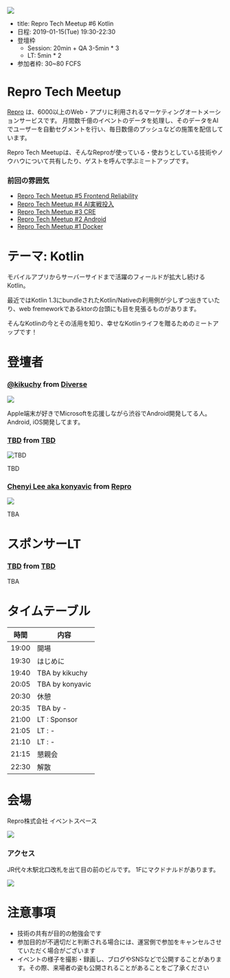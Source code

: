 ![](/assets/images/meetup-banner.png)

- title: Repro Tech Meetup #6 Kotlin
- 日程: 2019-01-15(Tue) 19:30-22:30
- 登壇枠
  - Session: 20min + QA 3-5min * 3
  - LT: 5min * 2
- 参加者枠: 30~80 FCFS

# Repro Tech Meetup

[Repro](https://repro.io) は、6000以上のWeb・アプリに利用されるマーケティングオートメーションサービスです。
月間数千億のイベントのデータを処理し、そのデータをAIでユーザーを自動セグメントを行い、毎日数億のプッシュなどの施策を配信しています。

Repro Tech Meetupは、そんなReproが使っている・使おうとしている技術やノウハウについて共有したり、ゲストを呼んで学ぶミートアップです。

### 前回の雰囲気

- [Repro Tech Meetup #5 Frontend Reliability](https://togetter.com/li/1295307)
- [Repro Tech Meetup #4 AI実戦投入](https://togetter.com/li/1285717)
- [Repro Tech Meetup #3 CRE](https://togetter.com/li/1272696)
- [Repro Tech Meetup #2 Android](https://togetter.com/li/1261085)
- [Repro Tech Meetup #1 Docker](https://togetter.com/li/1251270)

# テーマ: Kotlin

モバイルアプリからサーバーサイドまで活躍のフィールドが拡大し続けるKotlin。

最近ではKotlin 1.3にbundleされたKotlin/Nativeの利用例が少しずつ出きていたり、web fremeworkであるktorの台頭にも目を見張るものがあります。

そんなKotlinの今とその活用を知り、幸せなKotlinライフを贈るためのミートアップです！

# 登壇者

### [@kikuchy](https://twitter.com/kikuchy) from [Diverse](https://diverse-inc.co.jp/)

![](https://pbs.twimg.com/profile_images/481267728/icon_128_200x200.png)

Apple端末が好きでMicrosoftを応援しながら渋谷でAndroid開発してる人。Android, iOS開発してます。

### [TBD]() from [TBD]()

![TBD]()

TBD

### [Chenyi Lee aka konyavic](https://twitter.com/konyavic) from [Repro](https://repro.io)

![](https://pbs.twimg.com/profile_images/807243157570134016/lXkSU0X2_200x200.jpg)

TBA

# スポンサーLT

### [TBD]() from [TBD]()

TBA

# タイムテーブル

時間  | 内容
---   | ---
19:00 | 開場
19:30 | はじめに
19:40 | TBA by kikuchy
20:05 | TBA by konyavic
20:30 | 休憩
20:35 | TBA by -
21:00 | LT : Sponsor
21:05 | LT : -
21:10 | LT : -
21:15 | 懇親会
22:30 | 解散

# 会場

Repro株式会社 イベントスペース

![](https://github.com/reproio/repro-tech-meetup/blob/master/assets/images/repro-event-space.png?raw=true)

### アクセス

JR代々木駅北口改札を出て目の前のビルです。
1Fにマクドナルドがあります。

![](https://github.com/reproio/repro-tech-meetup/blob/master/assets/images/repro-access-1.png?raw=true)

# 注意事項

- 技術の共有が目的の勉強会です
- 参加目的が不適切だと判断される場合には、運営側で参加をキャンセルさせていただく場合がございます
- イベントの様子を撮影・録画し、ブログやSNSなどで公開することがあります。その際、来場者の姿も公開されることがあることをご了承ください
